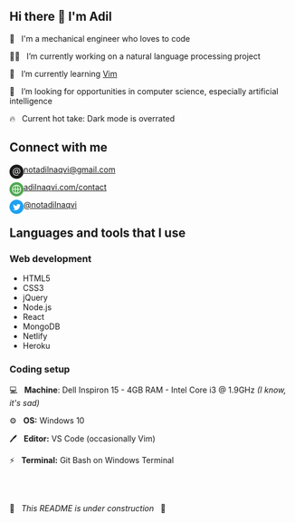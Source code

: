## Hi there 👋 I'm Adil

🙂 &nbsp; I'm a mechanical engineer who loves to code

👨‍💻 &nbsp; I’m currently working on a natural language processing project

🌱 &nbsp; I’m currently learning [Vim](https://www.vim.org/)

🔎 &nbsp; I’m looking for opportunities in computer science, especially artificial intelligence

🔥 &nbsp; Current hot take: Dark mode is overrated

## Connect with me

[<img align="left" alt="Email" height="25px" src="/Icons/email.png" />][email][notadilnaqvi@gmail.com](mailto:notadilnaqvi.com)<br />

[<img align="left" alt="Form" height="25px" src="/Icons/globe.png" />][website][adilnaqvi.com/contact](https://adilnaqvi.com/contact)<br />

[<img align="left" alt="Twitter" height="25px" src="/Icons/twitter.png" />][twitter][@notadilnaqvi](https://twitter.com/notadilnaqvi)

## Languages and tools that I use

### Web development

- HTML5
- CSS3
- jQuery
- Node.js
- React
- MongoDB
- Netlify
- Heroku

### Coding setup

💻 &nbsp; **Machine**: Dell Inspiron 15 - 4GB RAM - Intel Core i3 @ 1.9GHz *(I know, it's sad)*

⚙️ &nbsp; **OS:** Windows 10

🖊️ &nbsp; **Editor:** VS Code (occasionally Vim)

⚡ &nbsp; **Terminal:** Git Bash on Windows Terminal

<br/>
<br/>


🚧 &nbsp; *This README is under construction* &nbsp; 🚧


[email]: mailto:notadilnaqvi@gmail.com
[website]: https://adilnaqvi.com/contact
[twitter]: https://twitter.com/notadilnaqvi
